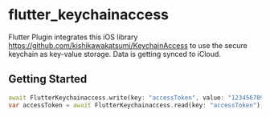 # flutter_keychainaccess

Flutter Plugin integrates this iOS library https://github.com/kishikawakatsumi/KeychainAccess to use the secure keychain as key-value storage.
Data is getting synced to iCloud.

## Getting Started

```dart
await FlutterKeychainaccess.write(key: "accessToken", value: "1234567890");
var accessToken = await FlutterKeychainaccess.read(key: "accessToken");
```


